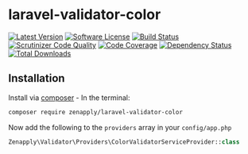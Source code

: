 # laravel-validator-color
[![Latest Version](https://img.shields.io/github/release/zenapply/laravel-validator-color.svg?style=flat-square)](https://github.com/zenapply/laravel-validator-color/releases)
[![Software License](https://img.shields.io/badge/license-MIT-brightgreen.svg?style=flat-square)](LICENSE.md)
[![Build Status](https://travis-ci.org/zenapply/laravel-validator-color.svg?branch=master)](https://travis-ci.org/zenapply/laravel-validator-color)
[![Scrutinizer Code Quality](https://scrutinizer-ci.com/g/zenapply/laravel-validator-color/badges/quality-score.png?b=master)](https://scrutinizer-ci.com/g/zenapply/laravel-validator-color/?branch=master)
[![Code Coverage](https://scrutinizer-ci.com/g/zenapply/laravel-validator-color/badges/coverage.png?b=master)](https://scrutinizer-ci.com/g/zenapply/laravel-validator-color/?branch=master)
[![Dependency Status](https://www.versioneye.com/user/projects/56f3252c35630e0029db0187/badge.svg?style=flat)](https://www.versioneye.com/user/projects/56f3252c35630e0029db0187)
[![Total Downloads](https://img.shields.io/packagist/dt/zenapply/laravel-validator-color.svg?style=flat-square)](https://packagist.org/packages/zenapply/laravel-validator-color)

## Installation

Install via [composer](https://getcomposer.org/) - In the terminal:
```bash
composer require zenapply/laravel-validator-color
```

Now add the following to the `providers` array in your `config/app.php`
```php
Zenapply\Validator\Providers\ColorValidatorServiceProvider::class
```